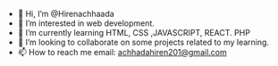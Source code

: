 - 👋 Hi, I’m @Hirenachhaada
- 👀 I’m interested in web development.
- 🌱 I’m currently learning HTML, CSS ,JAVASCRIPT, REACT. PHP
- 💞️ I’m looking to collaborate on some projects related to my learning.
- 📫 How to reach me email: achhadahiren201@gmail.com

<!---
Hirenachhaada/Hirenachhaada is a ✨ special ✨ repository because its `README.md` (this file) appears on your GitHub profile.
You can click the Preview link to take a look at your changes.
--->
